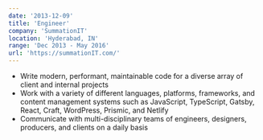 ```yaml
---
date: '2013-12-09'
title: 'Engineer'
company: 'SummationIT'
location: 'Hyderabad, IN'
range: 'Dec 2013 - May 2016'
url: 'https://summationIT.com/'
---
```


- Write modern, performant, maintainable code for a diverse array of client and internal projects
- Work with a variety of different languages, platforms, frameworks, and content management systems such as JavaScript, TypeScript, Gatsby, React, Craft, WordPress, Prismic, and Netlify
- Communicate with multi-disciplinary teams of engineers, designers, producers, and clients on a daily basis
